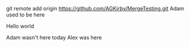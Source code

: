 git remote add origin https://github.com/AGKirby/MergeTesting.git
Adam used to be here

Hello world

Adam wasn't here today
Alex was here
